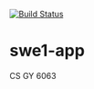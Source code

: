 
[![Build Status](https://travis-ci.com/gsavitha/swe1-app.svg?branch=main)](https://travis-ci.com/gsavitha/swe1-app)


# swe1-app
CS GY 6063 
